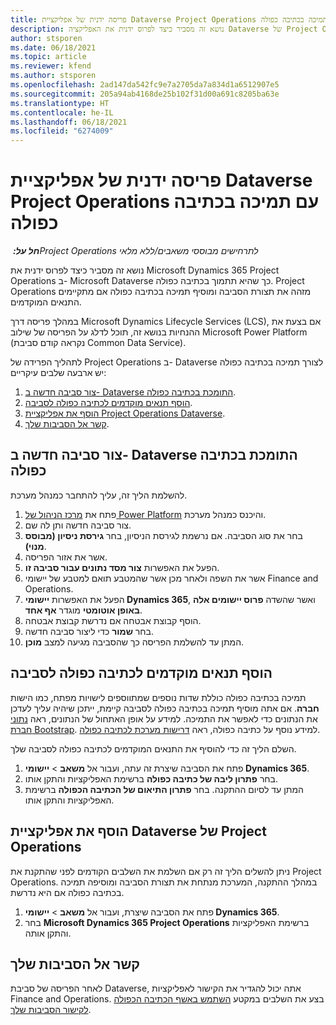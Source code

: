 ```yaml
---
title: פריסה ידנית של אפליקציית Dataverse ‏Project Operations עם תמיכה בכתיבה כפולה
description: נושא זה מסביר כיצד לפרוס ידנית את האפליקציה Dataverse של Project Operations כך שהיא תתמוך בכתיבה כפולה.
author: stsporen
ms.date: 06/18/2021
ms.topic: article
ms.reviewer: kfend
ms.author: stsporen
ms.openlocfilehash: 2ad147da542fc9e7a2705da7a834d1a6512907e5
ms.sourcegitcommit: 205a94ab4168de25b102f31d00a691c8205ba63e
ms.translationtype: HT
ms.contentlocale: he-IL
ms.lasthandoff: 06/18/2021
ms.locfileid: "6274009"
---
```

# <a name="manually-deploy-the-project-operations-dataverse-app-with-dual-write-support"></a>פריסה ידנית של אפליקציית Dataverse ‏Project Operations עם תמיכה בכתיבה כפולה

_**חל על:** ‏Project Operations לתרחישים מבוססי משאבים/ללא מלאי_

נושא זה מסביר כיצד לפרוס ידנית את Microsoft Dynamics 365 Project Operations ב- Microsoft Dataverse כך שהיא תתמוך בכתיבה כפולה. Project Operations מזהה את תצורת הסביבה ומוסיף תמיכה בכתיבה כפולה אם מתקיימים התנאים המוקדמים.

במהלך פריסה דרך Microsoft Dynamics Lifecycle Services (LCS), אם בצעת את ההנחיות בנושא זה, תוכל לדלג על הפריסה של שילוב Microsoft Power Platform (נקראה קודם סביבת Common Data Service).

לתהליך הפרידה של Project Operations ב- Dataverse לצורך תמיכה בכתיבה כפולה יש ארבעה שלבים עיקריים:

1. [צור סביבה חדשה ב- Dataverse התומכת בכתיבה כפולה](#create).
2. [הוסף תנאים מוקדמים לכתיבה כפולה לסביבה](#prerequisites).
3. [הוסף את אפליקציית Project Operations Dataverse](#dataverse).
4. [קשר אל הסביבות שלך](#link).

## <a name="create-a-new-environment-in-dataverse-that-supports-dual-write"></a><a name="create"></a>צור סביבה חדשה ב- Dataverse התומכת בכתיבה כפולה

להשלמת הליך זה, עליך להתחבר כמנהל מערכת.

1. פתח את [מרכז הניהול של Power Platform](https://admin.powerplatform.com) והיכנס כמנהל מערכת.
2. צור סביבה חדשה ותן לה שם.
3. בחר את סוג הסביבה. אם נרשמת לגירסת הניסיון, בחר **גירסת ניסיון (מבוסס מנוי)**.
4. אשר את אזור הפריסה.
5. הפעל את האפשרות **צור מסד נתונים עבור סביבה זו**. 
6. אשר את השפה ולאחר מכן אשר שהמטבע תואם למטבע של יישומי Finance and Operations.
7. הפעל את האפשרות **יישומי Dynamics 365**, ואשר שהשדה **פרוס יישומים אלה באופן אוטומטי** מוגדר **אף אחד**.
8. הוסף קבוצת אבטחה אם נדרשת קבוצת אבטחה.
9. בחר **שמור** כדי ליצור סביבה חדשה.
10. המתן עד להשלמת הפריסה כך שהסביבה מגיעה למצב **מוכן**.

## <a name="add-dual-write-prerequisites-to-the-environment"></a><a name="prerequisites"></a>הוסף תנאים מוקדמים לכתיבה כפולה לסביבה

תמיכה בכתיבה כפולה כוללת שדות נוספים שמתווספים לישויות מפתח, כמו הישות **חברה**. אם אתה מוסיף תמיכה בכתיבה כפולה לסביבה קיימת, ייתכן שיהיה עליך לעדכן את הנתונים כדי לאפשר את התמיכה. למידע על אופן האתחול של הנתונים, ראה [נתוני חברת Bootstrap](/dynamics365/fin-ops-core/dev-itpro/data-entities/dual-write/bootstrap-company-data). למידע נוסף על כתיבה כפולה, ראה [דרישות מערכת לכתיבה כפולה](/dynamics365/fin-ops-core/dev-itpro/data-entities/dual-write/dual-write-system-req).

השלם הליך זה כדי להוסיף את התנאים המוקדמים לכתיבה כפולה לסביבה שלך.

1. פתח את הסביבה שיצרת זה עתה, ועבור אל **משאב** \> **יישומי Dynamics 365**.
2. בחר **פתרון ליבה של כתיבה כפולה** ברשימת האפליקציות והתקן אותו.
3. המתן עד לסיום ההתקנה. בחר **פתרון התיאום של הכתיבה הכפולה** ברשימת האפליקציות והתקן אותו.

## <a name="add-the-project-operations-dataverse-app"></a><a name="dataverse"></a>הוסף את אפליקציית Dataverse של Project Operations

ניתן להשלים הליך זה רק אם השלמת את השלבים הקודמים לפני שהתקנת את Project Operations. במהלך ההתקנה, המערכת מנתחת את תצורת הסביבה ומוסיפה תמיכה בכתיבה כפולה אם היא נדרשת.

1. פתח את הסביבה שיצרת, ועבור אל **משאב** \> **יישומי Dynamics 365**.
2. בחר **Microsoft Dynamics 365 Project Operations** ברשימת האפליקציות והתקן אותה.

## <a name="link-your-environments"></a><a name="link"></a>קשר אל הסביבות שלך

לאחר הפריסה של סביבת Dataverse, אתה יכול להגדיר את הקישור לאפליקציות Finance and Operations. בצע את השלבים במקטע [השתמש באשף הכתיבה הכפולה לקישור הסביבות שלך](/dynamics365/fin-ops-core/dev-itpro/data-entities/dual-write/link-your-environment).

